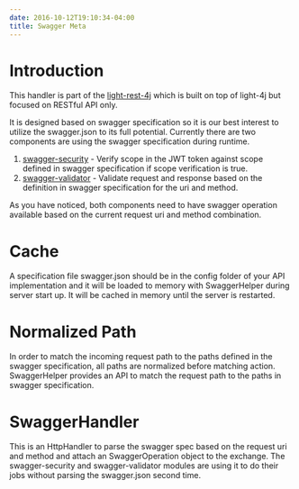 ```yaml
---
date: 2016-10-12T19:10:34-04:00
title: Swagger Meta
---
```


# Introduction

This handler is part of the [light-rest-4j](https://github.com/networknt/light-rest-4j)
which is built on top of light-4j but focused on RESTful API only. 

It is designed based on swagger specification so it is our best interest to utilize 
the swagger.json to its full potential. Currently there are two components are using 
the swagger specification during runtime.

1. [swagger-security](https://networknt.github.io/light-4j/middleware/swagger-security/) - 
Verify scope in the JWT token against scope defined in swagger specification if 
scope verification is true. 
2. [swagger-validator](https://networknt.github.io/light-4j/middleware/swagger-validator/) - 
Validate request and response based on the definition in swagger specification for 
the uri and method.

As you have noticed, both components need to have swagger operation available 
based on the current request uri and method combination.

# Cache

A specification file swagger.json should be in the config folder of your API 
implementation and it will be loaded to memory with SwaggerHelper during server 
start up. It will be cached in memory until the server is restarted.

# Normalized Path

In order to match the incoming request path to the paths defined in the swagger 
specification, all paths are normalized before matching action. SwaggerHelper 
provides an API to match the request path to the paths in swagger specification.

# SwaggerHandler

This is an HttpHandler to parse the swagger spec based on the request uri and 
method and attach an SwaggerOperation object to the exchange. The swagger-security 
and swagger-validator modules are using it to do their jobs without parsing the 
swagger.json second time.

